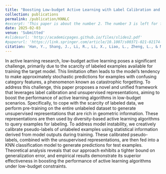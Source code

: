 ```yaml
---
title: "Boosting Low-budget Active Learning with Label Calibration and Unsupervised Representations"
collection: publications
permalink: /publication/KNNLC
#excerpt: 'This paper is about the number 2. The number 3 is left for future work.'
date: 2025-02-03
venue: 'Submitted'
#slidesurl: 'http://academicpages.github.io/files/slides2.pdf'
#paperurl: 'https://link.springer.com/article/10.1007/s00371-021-02174-7'
citation: 'Han, Y., Shang, J., Li, R., Li, X., Liao, L., Zheng, L., & Min, G.. (2025). Boosting Low-budget Active Learning with Label Calibration and Unsupervised Representations. IEEE Transactions on Pattern Analysis and Machine Intelligence. (Submitted)'
---
```


In active learning research, low-budget active learning poses a significant challenge, primarily due to the scarcity of labeled examples available for training the target model. This limitation often leads to the model’s tendency to make approximately stochastic predictions for examples with confusing category features, a phenomenon known as catastrophic forgetting. To address this challenge, this paper proposes a novel and unified framework that leverages label calibration and unsupervised representations, aiming to boost the performance of active learning algorithms in low-budget scenarios. Specifically, to cope with the scarcity of labeled data, we perform pre-training on the entire unlabeled dataset to generate unsupervised representations that are rich in geometric information. These representations are then used by diversity-based active learning algorithms to query examples for labeling. To address model instability, we creatively calibrate pseudo-labels of unlabeled examples using statistical information derived from model outputs during training. These calibrated pseudo-labels, combined with the unsupervised representations, are then fed into a KNN classification model to generate predictions for test examples. Theoretical analysis reveals that our approach exhibits a tighter bound on generalization error, and empirical results demonstrate its superior effectiveness in boosting the performance of active learning algorithms under low-budget constraints.
